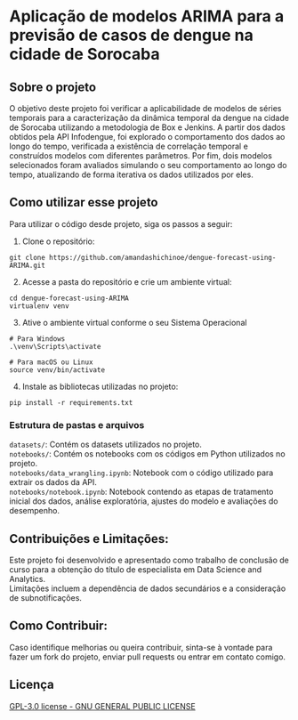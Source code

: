 # Aplicação de modelos ARIMA para a previsão de casos de dengue na cidade de Sorocaba

## Sobre o projeto

O objetivo deste projeto foi verificar a aplicabilidade de modelos de séries temporais para a caracterização da dinâmica temporal da dengue na cidade de Sorocaba utilizando a metodologia de Box e Jenkins. A partir dos dados obtidos pela API Infodengue, foi explorado o comportamento dos dados ao longo do tempo, verificada a existência de correlação temporal e construídos modelos com diferentes parâmetros. Por fim, dois modelos selecionados foram avaliados simulando o seu comportamento ao longo do tempo, atualizando de forma iterativa os dados utilizados por eles.

## Como utilizar esse projeto
Para utilizar o código desde projeto, siga os passos a seguir:
1. Clone o repositório:
```
git clone https://github.com/amandashichinoe/dengue-forecast-using-ARIMA.git
```
2. Acesse a pasta do repositório e crie um ambiente virtual:
```
cd dengue-forecast-using-ARIMA
virtualenv venv
```
3. Ative o ambiente virtual conforme o seu Sistema Operacional
```
# Para Windows
.\venv\Scripts\activate

# Para macOS ou Linux
source venv/bin/activate
```

4. Instale as bibliotecas utilizadas no projeto:
```
pip install -r requirements.txt
```

### Estrutura de pastas e arquivos
`datasets/`: Contém os datasets utilizados no projeto.<br>
`notebooks/`: Contém os notebooks com os códigos em Python utilizados no projeto.<br>
`notebooks/data_wrangling.ipynb`: Notebook com o código utilizado para extrair os dados da API.<br>
`notebooks/notebook.ipynb`: Notebook contendo as etapas de tratamento inicial dos dados, análise exploratória, ajustes do modelo e avaliações do desempenho.

## Contribuições e Limitações:
Este projeto foi desenvolvido e apresentado como trabalho de conclusão de curso para a obtenção do título de especialista em Data Science and Analytics.<br>
Limitações incluem a dependência de dados secundários e a consideração de subnotificações.

## Como Contribuir:
Caso identifique melhorias ou queira contribuir, sinta-se à vontade para fazer um fork do projeto, enviar pull requests ou entrar em contato comigo.

## Licença
[GPL-3.0 license - GNU GENERAL PUBLIC LICENSE](https://github.com/amandashichinoe/dengue-forecast-using-ARIMA?tab=GPL-3.0-1-ov-file)